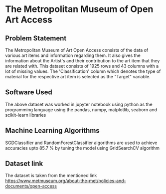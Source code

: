 # The Metropolitan Museum of Open Art Access

## Problem Statement

The Metropolitan Museum of Art Open Access consists of the data of various art items and information regarding them. It also gives the information about the Artist's and their contribution to the art item that they are related with. This dataset consists of 1925 rows and 43 columns with a lot of missing values. The 'Classification' column which denotes the type of material for the respective art item is selected as the "Target" variable.

## Software Used

The above dataset was worked in jupyter notebook using python as the programming language using the pandas, numpy, matplotlib, seaborn and scikit-learn libraries

## Machine Learning Algorithms

SGDClassifier and RandomForestClassifier algorithms are used to achieve accuracies upto 85.7 % by tuning the model using GridSearchCV algorithm

## Dataset link

The dataset is taken from the mentioned link
https://www.metmuseum.org/about-the-met/policies-and-documents/open-access
